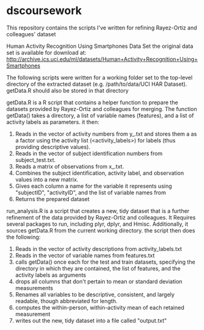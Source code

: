 # dscoursework

This repository contains the scripts I've written for refining Rayez-Ortiz and colleagues' dataset

Human Activity Recognition Using Smartphones Data Set
the original data set is available for download at: http://archive.ics.uci.edu/ml/datasets/Human+Activity+Recognition+Using+Smartphones

The following scripts were written for a working folder set to the top-level directory of the extracted dataset (e.g. /path/to/data/UCI HAR Dataset). getData.R should also be stored in that directory

getData.R is a R script that contains a helper function to prepare the datasets provided by Rayez-Ortiz and colleagues for merging. The function getData() takes a directory, a list of variable names (features), and a list of activity labels as parameters. it then:

1. Reads in the vector of activity numbers from y_<directory>.txt and stores them a as a factor using the activity list (<activity_labels>) for labels (thus providing descriptive values).
2. Reads in the vector of subject identification numbers from subject_test.txt.
3. Reads a matrix of observations from x_<directory>.txt.
4. Combines the subject identification, activity label, and observation values into a new matrix.
5. Gives each column a name for the variable it represents using "subjectID", "activityID", and the list of variable names from <features>
6. Returns the prepared dataset

run_analysis.R is a script that creates a new, tidy dataset that is a further refinement of the data provided by Rayez-Ortiz and colleagues. It Requires several packages to run, including plyr, dplyr, and Hmisc. Additionally, it sources getData.R from the current working directory. the script then does the following:

1. Reads in the vector of activity descriptions from activity_labels.txt
2. Reads in the vector of variable names from features.txt
3. calls getData() once each for the test and train datasets, specifying the directory in which they are contained, the list of features, and the activity labels as arguments
4. drops all columns that don't pertain to mean or standard deviation measurements
5. Renames all variables to be descriptive, consistent, and largely readable, though abbreviated for length.
6. computes the within-person, within-activity mean of each retained measurement
7. writes out the new, tidy dataset into a file called "output.txt"

